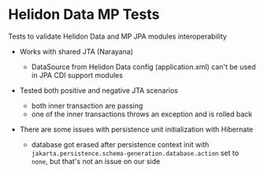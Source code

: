 # Helidon Data MP Tests

Tests to validate Helidon Data and MP JPA modules interoperability

* Works with shared JTA (Narayana)
  * DataSource from Helidon Data config (application.xml) can't be used in JPA CDI support modules
* Tested both positive and negative JTA scenarios
  * both inner transaction are passing
  * one of the inner transactions throws an exception and is rolled back

* There are some issues with persistence unit initialization with Hibernate
  * database got erased after persistence context init with `jakarta.persistence.schema-generation.database.action` set to `none`,
    but that's not an issue on our side


